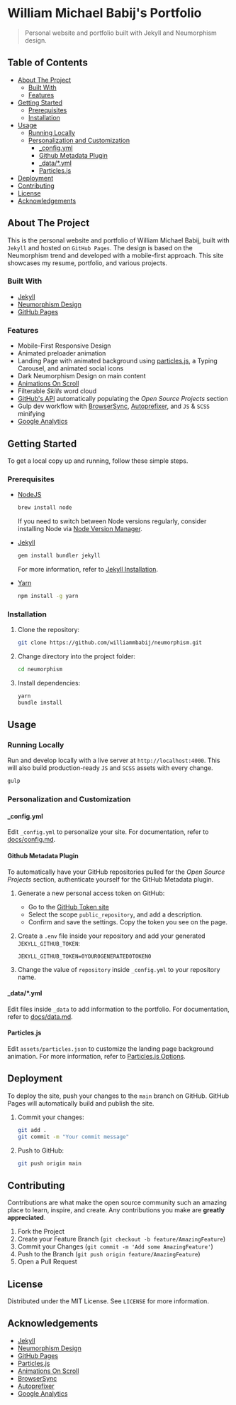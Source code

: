 # William Michael Babij's Portfolio

> Personal website and portfolio built with Jekyll and Neumorphism design.

## Table of Contents

- [About The Project](#about-the-project)
  - [Built With](#built-with)
  - [Features](#features)
- [Getting Started](#getting-started)
  - [Prerequisites](#prerequisites)
  - [Installation](#installation)
- [Usage](#usage)
  - [Running Locally](#running-locally)
  - [Personalization and Customization](#personalization-and-customization)
    - [_config.yml](#_configyml)
    - [Github Metadata Plugin](#github-metadata-plugin)
    - [_data/*.yml](#_datayml)
    - [Particles.js](#particlesjs)
- [Deployment](#deployment)
- [Contributing](#contributing)
- [License](#license)
- [Acknowledgements](#acknowledgements)

## About The Project

This is the personal website and portfolio of William Michael Babij, built with `Jekyll` and hosted on `GitHub Pages`. The design is based on the Neumorphism trend and developed with a mobile-first approach. This site showcases my resume, portfolio, and various projects.

### Built With

- [Jekyll](https://jekyllrb.com/)
- [Neumorphism Design](https://uxdesign.cc/neumorphism-in-user-interfaces-b47cef3bf3a6)
- [GitHub Pages](https://pages.github.com/)

### Features

- Mobile-First Responsive Design
- Animated preloader animation
- Landing Page with animated background using [particles.js](https://vincentgarreau.com/particles.js/), a Typing Carousel, and animated social icons
- Dark Neumorphism Design on main content
- [Animations On Scroll](https://michalsnik.github.io/aos/)
- Filterable *Skills* word cloud
- [GitHub's API](https://developer.github.com/v3/) automatically populating the *Open Source Projects* section
- Gulp dev workflow with [BrowserSync](https://browsersync.io/), [Autoprefixer](https://autoprefixer.github.io/), and `JS` & `SCSS` minifying
- [Google Analytics](https://analytics.google.com/)

## Getting Started

To get a local copy up and running, follow these simple steps.

### Prerequisites

- [NodeJS](https://nodejs.org/en/)

  ```sh
  brew install node
  ```

  If you need to switch between Node versions regularly, consider installing Node via [Node Version Manager](https://github.com/nvm-sh/nvm/blob/master/README.md#manual-install).

- [Jekyll](https://jekyllrb.com/)

  ```sh
  gem install bundler jekyll
  ```

  For more information, refer to [Jekyll Installation](https://jekyllrb.com/docs/installation/).

- [Yarn](https://yarnpkg.com/)

  ```sh
  npm install -g yarn
  ```

### Installation

1. Clone the repository:

   ```sh
   git clone https://github.com/williammbabij/neumorphism.git
   ```

2. Change directory into the project folder:

   ```sh
   cd neumorphism
   ```

3. Install dependencies:

   ```sh
   yarn
   bundle install
   ```

## Usage

### Running Locally

Run and develop locally with a live server at `http://localhost:4000`. This will also build production-ready `JS` and `SCSS` assets with every change.

```sh
gulp
```

### Personalization and Customization

#### _config.yml

Edit `_config.yml` to personalize your site. For documentation, refer to [docs/config.md](https://github.com/longpdo/neumorphism/blob/master/docs/config.md).

#### Github Metadata Plugin

To automatically have your GitHub repositories pulled for the *Open Source Projects* section, authenticate yourself for the GitHub Metadata plugin.

1. Generate a new personal access token on GitHub:
   - Go to the [GitHub Token site](https://github.com/settings/tokens/new)
   - Select the scope `public_repository`, and add a description.
   - Confirm and save the settings. Copy the token you see on the page.

2. Create a `.env` file inside your repository and add your generated `JEKYLL_GITHUB_TOKEN`:

   ```text
   JEKYLL_GITHUB_TOKEN=0YOUR0GENERATED0TOKEN0
   ```

3. Change the value of `repository` inside `_config.yml` to your repository name.

#### _data/*.yml

Edit files inside `_data` to add information to the portfolio. For documentation, refer to [docs/data.md](https://github.com/longpdo/neumorphism/blob/master/docs/data.md).

#### Particles.js

Edit `assets/particles.json` to customize the landing page background animation. For more information, refer to [Particles.js Options](https://github.com/VincentGarreau/particles.js/#options).

## Deployment

To deploy the site, push your changes to the `main` branch on GitHub. GitHub Pages will automatically build and publish the site.

1. Commit your changes:

   ```sh
   git add .
   git commit -m "Your commit message"
   ```

2. Push to GitHub:

   ```sh
   git push origin main
   ```

## Contributing

Contributions are what make the open source community such an amazing place to learn, inspire, and create. Any contributions you make are **greatly appreciated**.

1. Fork the Project
2. Create your Feature Branch (`git checkout -b feature/AmazingFeature`)
3. Commit your Changes (`git commit -m 'Add some AmazingFeature'`)
4. Push to the Branch (`git push origin feature/AmazingFeature`)
5. Open a Pull Request

## License

Distributed under the MIT License. See `LICENSE` for more information.

## Acknowledgements

- [Jekyll](https://jekyllrb.com/)
- [Neumorphism Design](https://uxdesign.cc/neumorphism-in-user-interfaces-b47cef3bf3a6)
- [GitHub Pages](https://pages.github.com/)
- [Particles.js](https://vincentgarreau.com/particles.js/)
- [Animations On Scroll](https://michalsnik.github.io/aos/)
- [BrowserSync](https://browsersync.io/)
- [Autoprefixer](https://autoprefixer.github.io/)
- [Google Analytics](https://analytics.google.com/)